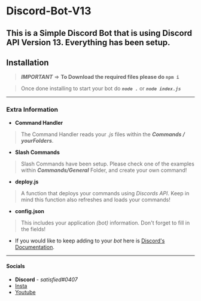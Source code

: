 # Discord-Bot-V13
This is a Simple Discord Bot that is using Discord API Version 13. Everything has been setup.
-----------------------------------------
## Installation

> ***IMPORTANT*** => **To Download the required files please do ```npm i```**

> Once done installing to start your bot do ***```node .```*** or  ***```node index.js```***
-----------------------------------------
### Extra Information
* **Command Handler** 
> The Command Handler reads your *.js* files within the ***Commands / yourFolders***.

* **Slash Commands**
> Slash Commands have been setup. Please check one of the examples within ***Commands/General*** Folder, and create your own command!

* **deploy.js**
> A function that deploys your commands using *Discords API*. Keep in mind this function also refreshes and loads your commands!

* **config.json**
> This includes your application *(bot)* information. Don't forget to fill in the fields!


- If you would like to keep adding to your *bot* here is [Discord's Documentation](https://discord.js.org/#/docs/main/stable/general/welcome).
-----------------------------------------
#### Socials
* **Discord** - *satisfied#0407*
* [Insta](https://instagram.com/whosgotfrost/)
* [Youtube](https://www.youtube.com/channel/UCxPhDF3FQ8x6WFplFuQGu_g)
